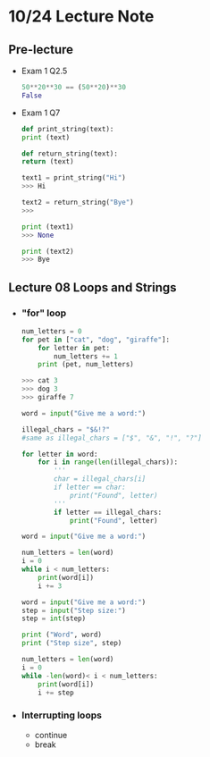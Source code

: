 # 10/24 Lecture Note

## Pre-lecture
+ Exam 1 Q2.5
    ```python
    50**20**30 == (50**20)**30
    False
    ```

+ Exam 1 Q7
    ```python
    def print_string(text):
    print (text)

    def return_string(text):
    return (text)

    text1 = print_string("Hi")
    >>> Hi

    text2 = return_string("Bye")
    >>> 

    print (text1)
    >>> None

    print (text2)
    >>> Bye
    ```
## Lecture 08 Loops and Strings
+ ### "for" loop
    ```python
    num_letters = 0
    for pet in ["cat", "dog", "giraffe"]:
        for letter in pet:
            num_letters += 1
        print (pet, num_letters)
    
    >>> cat 3
    >>> dog 3
    >>> giraffe 7
    ```

    ```python
    word = input("Give me a word:")

    illegal_chars = "$&!?"
    #same as illegal_chars = ["$", "&", "!", "?"]

    for letter in word:
        for i in range(len(illegal_chars)):
            '''
            char = illegal_chars[i]
            if letter == char:
                print("Found", letter)
            '''
            if letter == illegal_chars:
                print("Found", letter)
    ``` 

    ```python
    word = input("Give me a word:")

    num_letters = len(word)
    i = 0
    while i < num_letters:
        print(word[i])
        i += 3
    ```

    ```python
    word = input("Give me a word:")
    step = input("Step size:")
    step = int(step)

    print ("Word", word)
    print ("Step size", step)

    num_letters = len(word)
    i = 0
    while -len(word)< i < num_letters:
        print(word[i])
        i += step
    ```
+ ### Interrupting loops
    + continue
    + break


